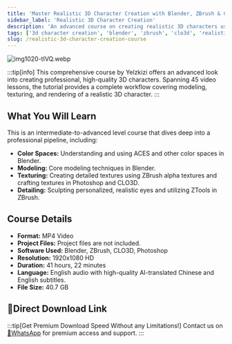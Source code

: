 ```yaml
---
title: 'Master Realistic 3D Character Creation with Blender, ZBrush & CLO3D'
sidebar_label: 'Realistic 3D Character Creation'
description: 'An advanced course on creating realistic 3D characters using Blender, ZBrush, and CLO3D, covering modeling, texturing, and rendering.'
tags: ['3d character creation', 'blender', 'zbrush', 'clo3d', 'realistic character', '3d modeling', 'texturing', 'rendering']
slug: /realistic-3d-character-creation-course
---
```


![img1020-tIVQ.webp](https://list.ucards.store/d/img/img1020-tIVQ.webp)

:::tip[info]
This comprehensive course by Yelzkizi offers an advanced look into creating professional, high-quality 3D characters. Spanning 45 video lessons, the tutorial provides a complete workflow covering modeling, texturing, and rendering of a realistic 3D character.
:::

## What You Will Learn

This is an intermediate-to-advanced level course that dives deep into a professional pipeline, including:

-   **Color Spaces:** Understanding and using ACES and other color spaces in Blender.
-   **Modeling:** Core modeling techniques in Blender.
-   **Texturing:** Creating detailed textures using ZBrush alpha textures and crafting textures in Photoshop and CLO3D.
-   **Detailing:** Sculpting personalized, realistic eyes and utilizing ZTools in ZBrush.

## Course Details

-   **Format:** MP4 Video
-   **Project Files:** Project files are not included.
-   **Software Used:** Blender, ZBrush, CLO3D, Photoshop
-   **Resolution:** 1920x1080 HD
-   **Duration:** 41 hours, 22 minutes
-   **Language:** English audio with high-quality AI-translated Chinese and English subtitles.
-   **File Size:** 40.7 GB

## 🚀Direct Download Link
:::tip[Get Premium Download Speed Without any Limitations!]
Contact us on [💬WhatsApp](https://wa.me/+8613237610083) for premium  access and support.
:::